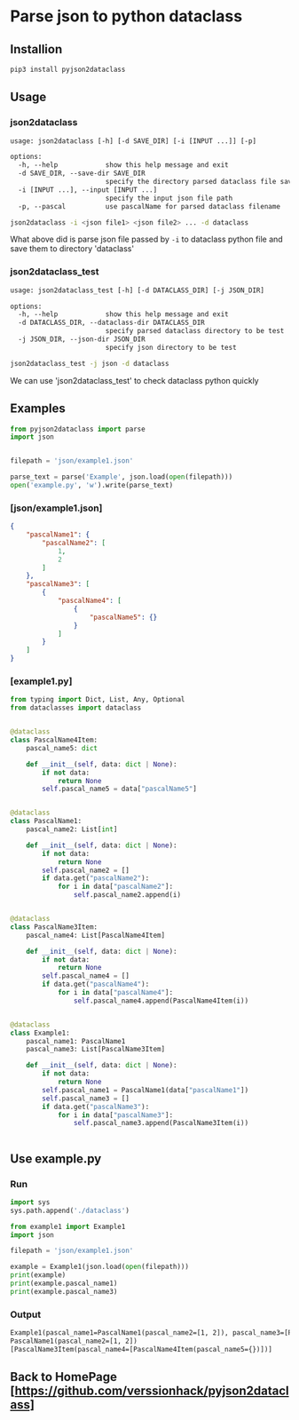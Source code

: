 # Parse json to python dataclass

## Installion

```sh
pip3 install pyjson2dataclass
```

## Usage

### json2dataclass

```txt
usage: json2dataclass [-h] [-d SAVE_DIR] [-i [INPUT ...]] [-p]

options:
  -h, --help            show this help message and exit
  -d SAVE_DIR, --save-dir SAVE_DIR
                        specify the directory parsed dataclass file save to
  -i [INPUT ...], --input [INPUT ...]
                        specify the input json file path
  -p, --pascal          use pascalName for parsed dataclass filename
```

```sh
json2dataclass -i <json file1> <json file2> ... -d dataclass
```
What above did is parse json file passed by `-i` to dataclass python file and save them to directory 'dataclass'

### json2dataclass_test

```txt
usage: json2dataclass_test [-h] [-d DATACLASS_DIR] [-j JSON_DIR]

options:
  -h, --help            show this help message and exit
  -d DATACLASS_DIR, --dataclass-dir DATACLASS_DIR
                        specify parsed dataclass directory to be test
  -j JSON_DIR, --json-dir JSON_DIR
                        specify json directory to be test
```

```sh
json2dataclass_test -j json -d dataclass
```

We can use 'json2dataclass_test' to check dataclass python quickly



## Examples

```python
from pyjson2dataclass import parse
import json


filepath = 'json/example1.json'

parse_text = parse('Example', json.load(open(filepath)))
open('example.py', 'w').write(parse_text)
```

### [json/example1.json]
```json
{
    "pascalName1": {
        "pascalName2": [
            1,
            2
        ]
    },
    "pascalName3": [
        {
            "pascalName4": [
                {
                    "pascalName5": {}
                }
            ]
        }
    ]
}
```
### [example1.py]
```python
from typing import Dict, List, Any, Optional
from dataclasses import dataclass


@dataclass
class PascalName4Item:
    pascal_name5: dict

    def __init__(self, data: dict | None):
        if not data:
            return None
        self.pascal_name5 = data["pascalName5"]


@dataclass
class PascalName1:
    pascal_name2: List[int]

    def __init__(self, data: dict | None):
        if not data:
            return None
        self.pascal_name2 = []
        if data.get("pascalName2"):
            for i in data["pascalName2"]:
                self.pascal_name2.append(i)


@dataclass
class PascalName3Item:
    pascal_name4: List[PascalName4Item]

    def __init__(self, data: dict | None):
        if not data:
            return None
        self.pascal_name4 = []
        if data.get("pascalName4"):
            for i in data["pascalName4"]:
                self.pascal_name4.append(PascalName4Item(i))


@dataclass
class Example1:
    pascal_name1: PascalName1
    pascal_name3: List[PascalName3Item]

    def __init__(self, data: dict | None):
        if not data:
            return None
        self.pascal_name1 = PascalName1(data["pascalName1"])
        self.pascal_name3 = []
        if data.get("pascalName3"):
            for i in data["pascalName3"]:
                self.pascal_name3.append(PascalName3Item(i))



```

## Use example.py
### Run
```python
import sys
sys.path.append('./dataclass')

from example1 import Example1
import json

filepath = 'json/example1.json'

example = Example1(json.load(open(filepath)))
print(example)
print(example.pascal_name1)
print(example.pascal_name3)
```
### Output
```txt
Example1(pascal_name1=PascalName1(pascal_name2=[1, 2]), pascal_name3=[PascalName3Item(pascal_name4=[PascalName4Item(pascal_name5={})])])
PascalName1(pascal_name2=[1, 2])
[PascalName3Item(pascal_name4=[PascalName4Item(pascal_name5={})])]
```

## Back to HomePage [https://github.com/verssionhack/pyjson2dataclass]
